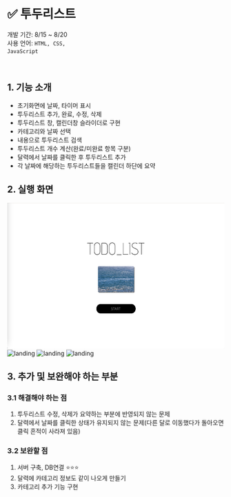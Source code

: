 # ✅ 투두리스트
개발 기간: 8/15 ~ 8/20<br>
사용 언어: <code>HTML, CSS, JavaScript</code> <br>


<br>

## 1. 기능 소개
- 초기화면에 날짜, 타이머 표시
- 투두리스트 추가, 완료, 수정, 삭제
- 투두리스트 창, 캘린더창 슬라이더로 구현
- 카테고리와 날짜 선택
- 내용으로 투두리스트 검색
- 투두리스트 개수 계산(완료/미완료 항목 구분)
- 달력에서 날짜를 클릭한 후 투두리스트 추가
- 각 날짜에 해당하는 투두리스트들을 캘린더 하단에 요약   



## 2. 실행 화면
<img src="./img/landing_page.png" alt="landing" width="600" height="338">
<img src="./img/main_page_3.png" alt="landing" width="600" height="338">
<img src="./img/main_page_1.png" alt="landing" width="600" height="338">
<img src="./img/main_page_2.png" alt="landing" width="600" height="338">



## 3. 추가 및 보완해야 하는 부분
### 3.1 해결해야 하는 점
1. 투두리스트 수정, 삭제가 요약하는 부분에 반영되지 않는 문제
2. 달력에서 날짜를 클릭한 상태가 유지되지 않는 문제(다른 달로 이동했다가 돌아오면 클릭 흔적이 사라져 있음)<br>

### 3.2 보완할 점
1. 서버 구축, DB연결 ⭐⭐⭐
2. 달력에 카테고리 정보도 같이 나오게 만들기
3. 카테고리 추가 기능 구현

